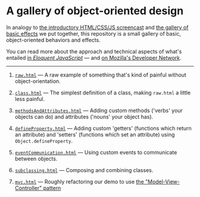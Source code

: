 # A gallery of object-oriented design

In analogy to [the introductory HTML/CSS/JS screencast](https://github.com/dgmde15/HTML.CSS.JS-Intro) and [the gallery of basic effects](https://gist.github.com/aresnick/8e881e01245989794c5e) we put together, this repository is a small gallery of basic, object-oriented behaviors and effects.

You can read more about the approach and technical aspects of what's entailed [in _Eloquent JavaScript_](http://eloquentjavascript.net/1st_edition/chapter3.html) — 
 and [on Mozilla's Developer Network](https://developer.mozilla.org/en-US/docs/Web/JavaScript/Introduction_to_Object-Oriented_JavaScript).

---

1. [`raw.html`](https://github.com/dgmde15/Object.Oriented.Gallery/blob/master/raw.html) — A raw example of something that's kind of painful without object-orientation.

2. [`class.html`](https://github.com/dgmde15/Object.Oriented.Gallery/blob/master/class.html) — The simplest definition of a class, making `raw.html` a little less painful.

3. [`methodsAndAttributes.html`](https://github.com/dgmde15/Object.Oriented.Gallery/blob/master/methodsAndAttributes.html) — Adding custom methods ('verbs' your objects can do) and attributes ('nouns' your object has).

4. [`defineProperty.html`](https://github.com/dgmde15/Object.Oriented.Gallery/blob/master/defineProperty.html) — Adding custom 'getters' (functions which return an attribute) and 'setters' (functions which set an attribute) using `Object.defineProperty`.

5. [`eventCommunication.html`](https://github.com/dgmde15/Object.Oriented.Gallery/blob/master/eventCommunication.html) — Using custom events to communicate between objects.

6. [`subclassing.html`](https://github.com/dgmde15/Object.Oriented.Gallery/blob/master/subclassing.html) — Composing and combining classes.

7. [`mvc.html`](https://github.com/dgmde15/Object.Oriented.Gallery/blob/master/mvc.html) — Roughly refactoring our demo to use [the "Model-View-Controller" pattern](http://blog.codinghorror.com/understanding-model-view-controller/)